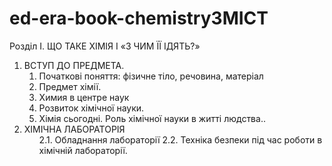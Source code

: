 # ed-era-book-chemistryЗМІСТ
Розділ I.	ЩО ТАКЕ ХІМІЯ І «З ЧИМ ЇЇ ІДЯТЬ?» 
<ol>
<li> ВСТУП ДО ПРЕДМЕТА. <ol>      
<li> Початкові поняття: фізичне тіло, речовина, матеріал        
<li> Предмет хімії.      
<li> Химия в центре наук        
<li> Розвиток хімічної науки.       
<li> Хімія сьогодні. Роль хімічної науки в житті людства..      
</ol>
<li>ХІМІЧНА ЛАБОРАТОРІЯ<ol>
2.1. Обладнання лабораторії
2.2. Техніка безпеки під час роботи в хімічній лабораторії.
</ol></ol>